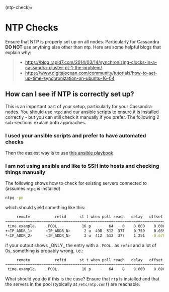 (ntp-check)=

# NTP Checks

Ensure that NTP is properly set up on all nodes. Particularly for Cassandra **DO NOT** use anything else other than ntp. Here are some helpful blogs that explain why:

> - <https://blog.rapid7.com/2014/03/14/synchronizing-clocks-in-a-cassandra-cluster-pt-1-the-problem/>
> - <https://www.digitalocean.com/community/tutorials/how-to-set-up-time-synchronization-on-ubuntu-16-04>

## How can I see if NTP is correctly set up?

This is an important part of your setup, particularly for your Cassandra nodes. You should use `ntpd` and our ansible scripts to ensure it is installed correctly - but you can still check it manually if you prefer. The following 2 sub-sections explain both approaches.

### I used your ansible scripts and prefer to have automated checks

Then the easiest way is to use [this ansible playbook](https://github.com/wireapp/wire-server-deploy/blob/develop/ansible/cassandra-verify-ntp.yml)

### I am not using ansible and like to SSH into hosts and checking things manually

The following shows how to check for existing servers connected to (assumes `ntpq` is installed)

```sh
ntpq -pn
```

which should yield something like this:

```sh
     remote           refid      st t when poll reach   delay   offset  jitter
==============================================================================
 time.example.    .POOL.          16 p    -   64    0    0.000    0.000   0.000
+<IP_ADDR_1>      <IP_ADDR_N>      2 u  498  512  377    0.759    0.039   0.081
*<IP_ADDR_2>      <IP_ADDR_N>      2 u  412  512  377    1.251   -0.670   0.063
```

if your output shows \_ONLY\_ the entry with a `.POOL.` as `refid` and a lot of 0s, something is probably wrong, i.e.:

```sh
     remote           refid      st t when poll reach   delay   offset  jitter
==============================================================================
 time.example.    .POOL.          16 p    -   64    0    0.000    0.000   0.000
```

What should you do if this is the case? Ensure that `ntp` is installed and that the servers in the pool (typically at `/etc/ntp.conf`) are reachable.
